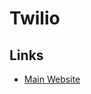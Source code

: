 # Twilio

<!--
https://github.com/fonoster/fonoster
-->

## Links

- [Main Website](https://twilio.com/)
